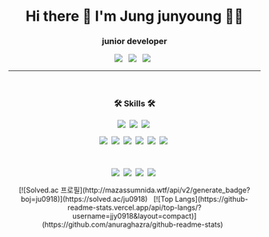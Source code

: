

<h1 align='center'>
  Hi there 👋 I'm Jung junyoung 👨‍💻
</h1>

<h3 align="center">junior developer</h3>

<p align='center'>
  
  <a href="https://9327144.tistory.com/">
<img src="https://img.shields.io/badge/Blog -green?style=flat-square&logo=simpleicons에서_아이콘이름&logoColor=white"/></a>&nbsp;&nbsp;
  
   <a href="https://github.com/jjy0918/Resume">
<img src="https://img.shields.io/badge/Resume -gray?style=flat-square&logo=simpleicons에서_아이콘이름&logoColor=white"/></a>&nbsp;&nbsp;

 <a href="https://github.com/jjy0918/Resume/blob/main/Portfolio.pdf">
<img src="https://img.shields.io/badge/Portfolio -blue?style=flat-square&logo=simpleicons에서_아이콘이름&logoColor=white"/></a>&nbsp;&nbsp;
<hr>
<br>
</p>
<h3 align="center">🛠 Skills 🛠</h3>
<p align='center'>
  <img src="https://img.shields.io/badge/Java-ED8B00?style=for-the-badge&logo=java&logoColor=white" />&nbsp;
  <img src="https://img.shields.io/badge/C%23-239120?style=for-the-badge&logo=c-sharp&logoColor=white" />&nbsp;
  <img src="https://img.shields.io/badge/C%2B%2B-00599C?style=for-the-badge&logo=c%2B%2B&logoColor=white" />&nbsp;

</p>

<p align='center'>
  <img src="https://img.shields.io/badge/MySQL-00000F?style=for-the-badge&logo=mysql&logoColor=white" />&nbsp;
  <img src="https://img.shields.io/badge/.NET-512BD4?style=for-the-badge&logo=dotnet&logoColor=white" />&nbsp;
  <img src="https://img.shields.io/badge/Vue.js-35495E?style=for-the-badge&logo=vuedotjs&logoColor=4FC08D" />&nbsp;
  <img src="https://img.shields.io/badge/Bootstrap-563D7C?style=for-the-badge&logo=bootstrap&logoColor=white" />&nbsp;
  <img src="https://img.shields.io/badge/Spring-6DB33F?style=for-the-badge&logo=spring&logoColor=white" />&nbsp;
  <img src="https://img.shields.io/badge/Unity-100000?style=for-the-badge&logo=unity&logoColor=white" />&nbsp;
</p>

<br>

<p align='center'>
  <img src="https://img.shields.io/badge/Windows-0078D6?style=for-the-badge&logo=windows&logoColor=white" />&nbsp;
   <img src="https://img.shields.io/badge/Linux-FCC624?style=for-the-badge&logo=linux&logoColor=black" />&nbsp;
   <img src="https://img.shields.io/badge/Visual_Studio-5C2D91?style=for-the-badge&logo=visual%20studio&logoColor=white" />&nbsp;
   <img src="https://img.shields.io/badge/Eclipse-2C2255?style=for-the-badge&logo=eclipse&logoColor=white" />&nbsp;
</p>

<p align='center'>
  [![Solved.ac
프로필](http://mazassumnida.wtf/api/v2/generate_badge?boj=ju0918)](https://solved.ac/ju0918) &nbsp;
[![Top Langs](https://github-readme-stats.vercel.app/api/top-langs/?username=jjy0918&layout=compact)](https://github.com/anuraghazra/github-readme-stats)
 &nbsp;

</p>